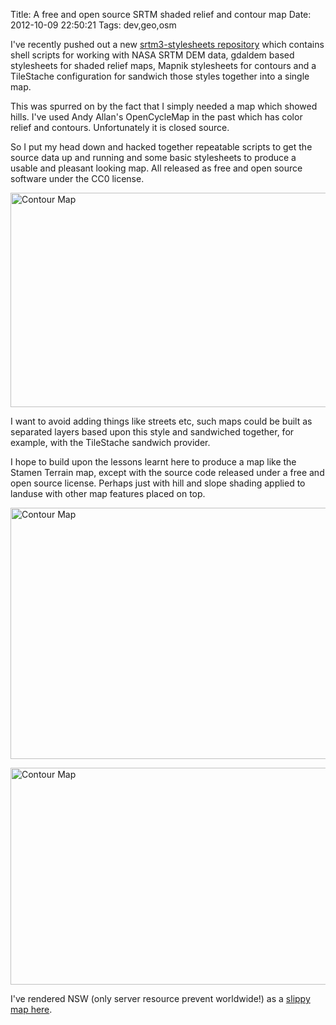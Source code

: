 Title: A free and open source SRTM shaded relief and contour map
Date: 2012-10-09 22:50:21
Tags: dev,geo,osm

I've recently pushed out a new <a href="https://github.com/andrewharvey/srtm3-stylesheets">srtm3-stylesheets repository</a> which contains shell scripts for working with NASA SRTM DEM data, gdaldem based stylesheets for shaded relief maps, Mapnik stylesheets for contours and a TileStache configuration for sandwich those styles together into a single map.

This was spurred on by the fact that I simply needed a map which showed hills. I've used Andy Allan's OpenCycleMap in the past which has color relief and contours. Unfortunately it is closed source.

So I put my head down and hacked together repeatable scripts to get the source data up and running and some basic stylesheets to produce a usable and pleasant looking map. All released as free and open source software under the CC0 license.

<a href="/blog/attachments/2012/10/srtm3-3.png"><img class="aligncenter size-full wp-image-1439" title="srtm3-3" src="/blog/attachments/2012/10/srtm3-3.png" alt="Contour Map" width="595" height="343" /></a>

I want to avoid adding things like streets etc, such maps could be built as separated layers based upon this style and sandwiched together, for example, with the TileStache sandwich provider.

I hope to build upon the lessons learnt here to produce a map like the Stamen Terrain map, except with the source code released under a free and open source license. Perhaps just with hill and slope shading applied to landuse with other map features placed on top.

<a href="/blog/attachments/2012/10/srtm3-1.png"><img class="aligncenter size-full wp-image-1440" title="srtm3-1" src="/blog/attachments/2012/10/srtm3-1.png" alt="Contour Map" width="595" height="402" /></a>

<a href="/blog/attachments/2012/10/srtm3-2.png"><img class="aligncenter size-full wp-image-1441" title="srtm3-2" src="/blog/attachments/2012/10/srtm3-2.png" alt="Contour Map" width="595" height="347" /></a>

I've rendered NSW (only server resource prevent worldwide!) as a <a href="http://tianjara.net/map#srtm3/9/-33.8043/150.8134">slippy map here</a>.